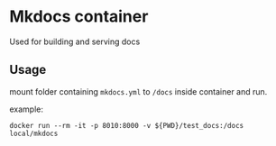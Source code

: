 # Mkdocs container

Used for building and serving docs

## Usage

mount folder containing `mkdocs.yml` to `/docs` inside container and run.

example:

    docker run --rm -it -p 8010:8000 -v ${PWD}/test_docs:/docs local/mkdocs
